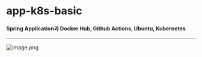 # app-k8s-basic

#### Spring Application과 Docker Hub, Github Actions, Ubuntu, Kubernetes 
---
![image.png](https://prod-files-secure.s3.us-west-2.amazonaws.com/a0d6339e-eca1-422e-b8b2-59308b015275/22001b81-c5b0-4a94-ab43-028e2e5dddde/image.png)
